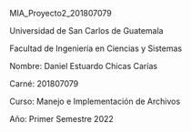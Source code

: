 MIA_Proyecto2_201807079

Universidad de San Carlos de Guatemala

Facultad de Ingeniería en Ciencias y Sistemas

Nombre: Daniel Estuardo Chicas Carías

Carné:  201807079

Curso:  Manejo e Implementación de Archivos

Año: Primer Semestre 2022